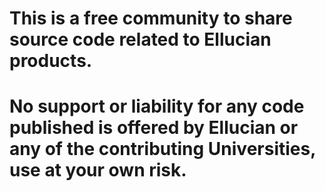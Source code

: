 # This is a free community to share source code related to Ellucian products.  
# No support or liability for any code published is offered by Ellucian or any of the contributing Universities, use at your own risk.

